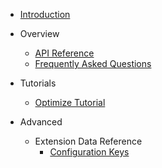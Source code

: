 <!-- Documentation/_sidebar.md -->

- [Introduction](/)

- Overview
    - [API Reference](api-reference.md)
    - [Frequently Asked Questions](faqs.md)

- Tutorials
    - [Optimize Tutorial](/tutorials/README.md)

- Advanced
    - Extension Data Reference
        - [Configuration Keys](/advanced/config-keys.md)
